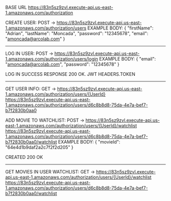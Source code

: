 BASE URL https://83n5sz9zvl.execute-api.us-east-1.amazonaws.com/authorization

CREATE USER:
POST -> https://83n5sz9zvl.execute-api.us-east-1.amazonaws.com/authorization/users
EXAMPLE BODY: {
    "firstName": "Adrian",
    "lastName": "Moncada",
    "password": "12345678",
    "email": "amoncada@arcolab.com"
}

---

LOG IN USER:
POST -> https://83n5sz9zvl.execute-api.us-east-1.amazonaws.com/authorization/users/login
EXAMPLE BODY: {
    "email": "amoncada@arcolab.com",
    "password": "12345678"
}

LOG IN SUCCESS RESPONSE 200 OK. JWT HEADERS.TOKEN

---

GET USER INFO:
GET ->  https://83n5sz9zvl.execute-api.us-east-1.amazonaws.com/authorization/users/{UserId}
        https://83n5sz9zvl.execute-api.us-east-1.amazonaws.com/authorization/users/d6c8b8d8-75da-4e7a-bef7-b7f2830b0aa0

ADD MOVIE TO WATCHLIST:
POST -> https://83n5sz9zvl.execute-api.us-east-1.amazonaws.com/authorization/users/{UserId}/watchlist
        https://83n5sz9zvl.execute-api.us-east-1.amazonaws.com/authorization/users/d6c8b8d8-75da-4e7a-bef7-b7f2830b0aa0/watchlist
EXAMPLE BODY: {
    "movieId": "64e4d1b9daf2a2c7f2f2d205"
}

CREATED 200 OK

---

GET MOVIES IN USER WATCHLIST:
GET ->  https://83n5sz9zvl.execute-api.us-east-1.amazonaws.com/authorization/users/{UserId}/watchlist
        https://83n5sz9zvl.execute-api.us-east-1.amazonaws.com/authorization/users/d6c8b8d8-75da-4e7a-bef7-b7f2830b0aa0/watchlist
